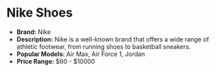 # Nike Shoes

- **Brand:** Nike
- **Description:** Nike is a well-known brand that offers a wide range of athletic footwear, from running shoes to basketball sneakers.
- **Popular Models:** Air Max, Air Force 1, Jordan
- **Price Range:** $60 - $10000

